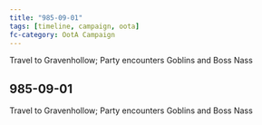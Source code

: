 ```yaml
---
title: "985-09-01"
tags: [timeline, campaign, oota]
fc-category: OotA Campaign
---
```

<span class='ob-timelines'
	data-date='985-09-01-00'
	data-title='Campaign: NAGA Adventures'
	data-class='orange'> Travel to Gravenhollow; Party encounters Goblins and Boss Nass </span>
## 985-09-01
Travel to Gravenhollow; Party encounters Goblins and Boss Nass
